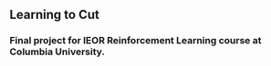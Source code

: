 ## Learning to Cut

### Final project for IEOR Reinforcement Learning course at Columbia University.